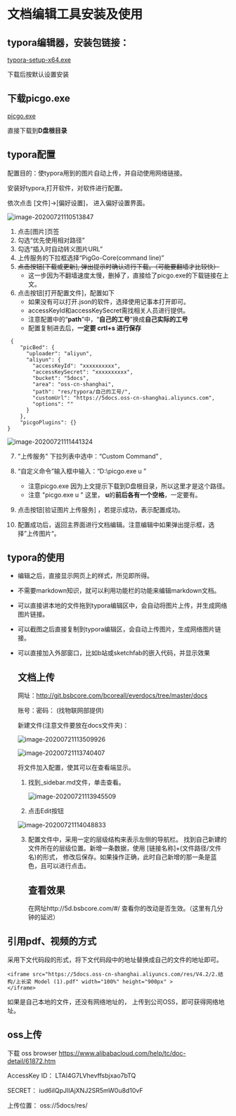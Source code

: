 # 文档编辑工具安装及使用

## typora编辑器，安装包链接：

 [typora-setup-x64.exe](https://5docs.oss-cn-shanghai.aliyuncs.com/res/typora/typora-setup-x64.exe) 

下载后按默认设置安装

## 下载picgo.exe 

 [picgo.exe](https://5docs.oss-cn-shanghai.aliyuncs.com/res/typora/picgo.exe) 

直接下载到**D盘根目录**

## typora配置

配置目的：使typora用到的图片自动上传，并自动使用网络链接。

安装好typora,打开软件，对软件进行配置。

依次点击  [文件]->[偏好设置]，  进入偏好设置界面。

![image-20200721110513847](https://5docs.oss-cn-shanghai.aliyuncs.com/res/typora/image-20200721110513847.png)

1. 点击[图片]页签
2. 勾选“优先使用相对路径”
3. 勾选“插入时自动转义图片URL”
4. 上传服务的下拉框选择“PigGo-Core(command line)”
5. ~~点击按钮[下载或更新], 弹出提示时确认进行下载。（可能要翻墙才比较快）~~
   - 这一步因为不翻墙速度太慢，删掉了，直接给了picgo.exe的下载链接在上文。
6. 点击按钮[打开配置文件]，配置如下
   - 如果没有可以打开.json的软件，选择使用记事本打开即可。
   - accessKeyId和accessKeySecret需找相关人员进行提供。
   - 注意配置中的“**path**”中，“**自己的工号**”换成**自己实际的工号**
   - 配置复制进去后，**一定要 crtl+s 进行保存**

```
 {
    "picBed": {
      "uploader": "aliyun",
      "aliyun": {
        "accessKeyId": "xxxxxxxxxx",
        "accessKeySecret": "xxxxxxxxxx",
        "bucket": "5docs", 
        "area": "oss-cn-shanghai",
        "path": "res/typora/自己的工号/", 
        "customUrl": "https://5docs.oss-cn-shanghai.aliyuncs.com", 
        "options": ""
      }
    },
    "picgoPlugins": {}
}
```

![image-20200721111441324](https://5docs.oss-cn-shanghai.aliyuncs.com/res/typora/image-20200721111441324.png)

7. "上传服务" 下拉列表中选中：“Custom Command” ,
8. “自定义命令”输入框中输入：“D:\picgo.exe u ”
   - 注意picgo.exe 因为上文提示下载到D盘根目录，所以这里才是这个路径。
   - 注意 "picgo.exe u "  这里， **u**的**前后各有一个空格**，一定要有。

9. 点击按钮[验证图片上传服务] ，若提示成功，表示配置成功。
10. 配置成功后，返回主界面进行文档编辑。注意编辑中如果弹出提示框，选择”上传图片“。

## typora的使用

- 编辑之后，直接显示网页上的样式，所见即所得。

- 不需要markdown知识，就可以利用功能栏的功能来编辑markdown文档。

- 可以直接讲本地的文件拖到typora编辑区中，会自动将图片上传，并生成网络图片链接。

- 可以截图之后直接复制到typora编辑区，会自动上传图片，生成网络图片链接。

- 可以直接加入外部窗口，比如b站或sketchfab的嵌入代码，并显示效果

  ## 文档上传

  网址：http://git.bsbcore.com/bcoreall/everdocs/tree/master/docs

  账号：密码： (找物联网部提供)

  新建文件(注意文件要放在docs文件夹)：

  ![image-20200721113509926](https://5docs.oss-cn-shanghai.aliyuncs.com/res/typora/image-20200721113509926.png)

  ![image-20200721113740407](https://5docs.oss-cn-shanghai.aliyuncs.com/res/typora/image-20200721113740407.png)

  将文件加入配置，使其可以在查看端显示。

  1. 找到_sidebar.md文件，单击查看。

     ![image-20200721113945509](https://5docs.oss-cn-shanghai.aliyuncs.com/res/typora/image-20200721113945509.png)

  

  2. 点击Edit按钮

  ![image-20200721114048833](https://5docs.oss-cn-shanghai.aliyuncs.com/res/typora/image-20200721114048833.png)

  3. 配置文件中，采用一定的层级结构来表示左侧的导航栏。 找到自己新建的文件所在的层级位置。新增一条数据，使用 [链接名称]+(文件路径/文件名)的形式， 修改后保存。如果操作正确，此时自己新增的那一条是蓝色，且可以进行点击。

     ## 查看效果

     在网址http://5d.bsbcore.com/#/  查看你的改动是否生效。（这里有几分钟的延迟）

  

##  引用pdf、视频的方式

采用下文代码段的形式，将下文代码段中的地址替换成自己的文件的地址即可。 

```
<iframe src="https://5docs.oss-cn-shanghai.aliyuncs.com/res/V4.2/2.结构/上长梁 Model (1).pdf" width="100%" height="900px" >
</iframe>
```

如果是自己本地的文件，还没有网络地址的， 上传到公司OSS，即可获得网络地址。

## oss上传
下载 oss browser <https://www.alibabacloud.com/help/tc/doc-detail/61872.htm>

AccessKey ID： LTAI4G7LVhevffsbjxao7bTQ

SECRET： iud6iIQpJlIAjXNJ2SR5mW0u8d10vF

上传位置： oss://5docs/res/
